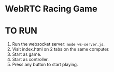 WebRTC Racing Game
======

TO RUN
======

1. Run the websocket server: `node ws-server.js`.
2. Visit index.html on 2 tabs on the same computer.
3. Start as game.
4. Start as controller.
5. Press any button to start playing.
